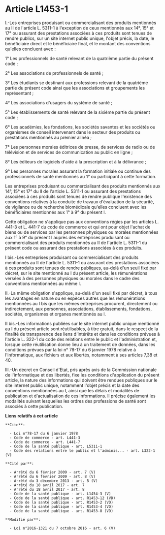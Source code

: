 # Article L1453-1

I.-Les entreprises produisant ou commercialisant des produits mentionnés au II de l'article L. 5311-1 à l'exception de ceux
mentionnés aux 14°, 15° et 17° ou assurant des prestations associées à ces produits sont tenues de rendre publics, sur un
site internet public unique, l'objet précis, la date, le bénéficiaire direct et le bénéficiaire final, et le montant des
conventions qu'elles concluent avec : 

1° Les professionnels de santé relevant de la quatrième partie du présent code ; 

2° Les associations de professionnels de santé ; 

3° Les étudiants se destinant aux professions relevant de la quatrième partie du présent code ainsi que les associations et
groupements les représentant ; 

4° Les associations d'usagers du système de santé ; 

5° Les établissements de santé relevant de la sixième partie du présent code ; 

6° Les académies, les fondations, les sociétés savantes et les sociétés ou organismes de conseil intervenant dans le secteur
des produits ou prestations mentionnés au premier alinéa ; 

7° Les personnes morales éditrices de presse, de services de radio ou de télévision et de services de communication au public
en ligne ; 

8° Les éditeurs de logiciels d'aide à la prescription et à la délivrance ; 

9° Les personnes morales assurant la formation initiale ou continue des professionnels de santé mentionnés au 1° ou
participant à cette formation. 

Les entreprises produisant ou commercialisant des produits mentionnés aux 14°, 15° et 17° du II de l'article L. 5311-1 ou
assurant des prestations associées à ces produits sont tenues de rendre publique l'existence des conventions relatives à la
conduite de travaux d'évaluation de la sécurité, de vigilance ou de recherche biomédicale qu'elles concluent avec les
bénéficiaires mentionnés aux 1° à 9° du présent I. 

Cette obligation ne s'applique pas aux conventions régies par les articles L. 441-3 et L. 441-7 du code de commerce et qui
ont pour objet l'achat de biens ou de services par les personnes physiques ou morales mentionnées aux 1° à 9° du présent I
auprès des entreprises produisant ou commercialisant des produits mentionnés au II de l'article L. 5311-1 du présent code ou
assurant des prestations associées à ces produits. 

I bis.-Les entreprises produisant ou commercialisant des produits mentionnés au II de l'article L. 5311-1 ou assurant des
prestations associées à ces produits sont tenues de rendre publiques, au-delà d'un seuil fixé par décret, sur le site
mentionné au I du présent article, les rémunérations versées à des personnes physiques ou morales dans le cadre des
conventions mentionnées au même I. 

II.-La même obligation s'applique, au-delà d'un seuil fixé par décret, à tous les avantages en nature ou en espèces autres
que les rémunérations mentionnées au I bis que les mêmes entreprises procurent, directement ou indirectement, aux personnes,
associations, établissements, fondations, sociétés, organismes et organes mentionnés au I. 

II bis.-Les informations publiées sur le site internet public unique mentionné au I du présent article sont réutilisables, à
titre gratuit, dans le respect de la finalité de transparence des liens d'intérêts et dans les conditions prévues à l'article
L. 322-1 du code des relations entre le public et l'administration et, lorsque cette réutilisation donne lieu à un traitement
de données, dans les conditions prévues par la loi n° 78-17 du 6 janvier 1978 relative à l'informatique, aux fichiers et aux
libertés, notamment à ses articles 7,38 et 40. 

III.-Un décret en Conseil d'Etat, pris après avis de la Commission nationale de l'informatique et des libertés, fixe les
conditions d'application du présent article, la nature des informations qui doivent être rendues publiques sur le site
internet public unique, notamment l'objet précis et la date des conventions mentionnées au I, ainsi que les délais et
modalités de publication et d'actualisation de ces informations. Il précise également les modalités suivant lesquelles les
ordres des professions de santé sont associés à cette publication.

**Liens relatifs à cet article**

	**Cite**:

	  - Loi n°78-17 du 6 janvier 1978
	  - Code de commerce - art. L441-3
	  - Code de commerce - art. L441-7
	  - Code de la santé publique - art. L5311-1
	  - Code des relations entre le public et l'adminis... - art. L322-1 (V)

	**Cité par**:

	  - Arrêté du 6 février 2009 - art. 7 (V)
	  - Arrêté du 6 février 2009 - art. 8 (V)
	  - Arrêté du 3 décembre 2013 - art. 5 (V)
	  - Arrêté du 18 avril 2017 - art. 7
	  - Arrêté du 18 avril 2017 - art. 8
	  - Code de la santé publique - art. L1454-3 (V)
	  - Code de la santé publique - art. R1453-12 (VD)
	  - Code de la santé publique - art. R1453-2 (VD)
	  - Code de la santé publique - art. R1453-4 (VD)
	  - Code de la santé publique - art. R1453-8 (VD)

	**Modifié par**:

	  - Loi n°2016-1321 du 7 octobre 2016 - art. 6 (V)
